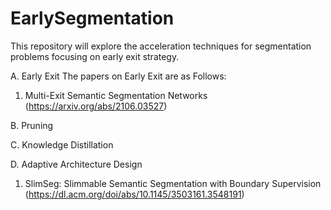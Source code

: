 # EarlySegmentation
This repository will explore the acceleration techniques for segmentation problems focusing on early exit strategy.

A. Early Exit
   The papers on Early Exit are as Follows:
   1. Multi-Exit Semantic Segmentation Networks (https://arxiv.org/abs/2106.03527) 
 
B. Pruning

C. Knowledge Distillation

D. Adaptive Architecture Design
   1. SlimSeg: Slimmable Semantic Segmentation with Boundary Supervision (https://dl.acm.org/doi/abs/10.1145/3503161.3548191)
